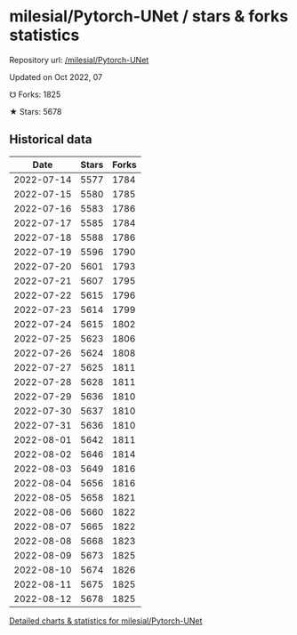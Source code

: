 # milesial/Pytorch-UNet / stars & forks statistics

Repository url: [/milesial/Pytorch-UNet](https://github.com/milesial/Pytorch-UNet)

Updated on Oct 2022, 07

☋ Forks: 1825

★ Stars: 5678

## Historical data
| Date | Stars | Forks |
|------|-------|-------|
| 2022-07-14 | 5577 | 1784 | 
| 2022-07-15 | 5580 | 1785 | 
| 2022-07-16 | 5583 | 1786 | 
| 2022-07-17 | 5585 | 1784 | 
| 2022-07-18 | 5588 | 1786 | 
| 2022-07-19 | 5596 | 1790 | 
| 2022-07-20 | 5601 | 1793 | 
| 2022-07-21 | 5607 | 1795 | 
| 2022-07-22 | 5615 | 1796 | 
| 2022-07-23 | 5614 | 1799 | 
| 2022-07-24 | 5615 | 1802 | 
| 2022-07-25 | 5623 | 1806 | 
| 2022-07-26 | 5624 | 1808 | 
| 2022-07-27 | 5625 | 1811 | 
| 2022-07-28 | 5628 | 1811 | 
| 2022-07-29 | 5636 | 1810 | 
| 2022-07-30 | 5637 | 1810 | 
| 2022-07-31 | 5636 | 1810 | 
| 2022-08-01 | 5642 | 1811 | 
| 2022-08-02 | 5646 | 1814 | 
| 2022-08-03 | 5649 | 1816 | 
| 2022-08-04 | 5656 | 1816 | 
| 2022-08-05 | 5658 | 1821 | 
| 2022-08-06 | 5660 | 1822 | 
| 2022-08-07 | 5665 | 1822 | 
| 2022-08-08 | 5668 | 1823 | 
| 2022-08-09 | 5673 | 1825 | 
| 2022-08-10 | 5674 | 1826 | 
| 2022-08-11 | 5675 | 1825 | 
| 2022-08-12 | 5678 | 1825 | 


[Detailed charts & statistics for milesial/Pytorch-UNet](https://reviewgithub.com/rep/milesial/Pytorch-UNet)
